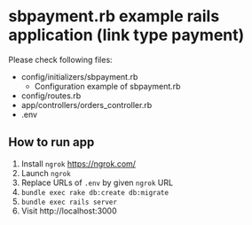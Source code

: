 sbpayment.rb example rails application (link type payment)
==========================================================

Please check following files:

- config/initializers/sbpayment.rb
  - Configuration example of sbpayment.rb
- config/routes.rb
- app/controllers/orders_controller.rb
- .env

How to run app
--------------


1. Install `ngrok` https://ngrok.com/
1. Launch `ngrok`
1. Replace URLs of `.env` by given `ngrok` URL
1. `bundle exec rake db:create db:migrate`
1. `bundle exec rails server`
1. Visit http://localhost:3000

